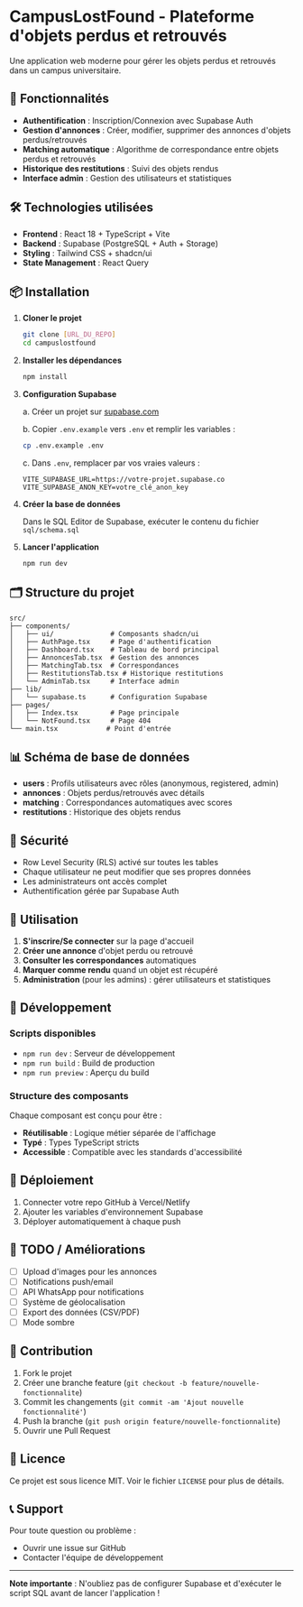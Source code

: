
# CampusLostFound - Plateforme d'objets perdus et retrouvés

Une application web moderne pour gérer les objets perdus et retrouvés dans un campus universitaire.

## 🚀 Fonctionnalités

- **Authentification** : Inscription/Connexion avec Supabase Auth
- **Gestion d'annonces** : Créer, modifier, supprimer des annonces d'objets perdus/retrouvés
- **Matching automatique** : Algorithme de correspondance entre objets perdus et retrouvés
- **Historique des restitutions** : Suivi des objets rendus
- **Interface admin** : Gestion des utilisateurs et statistiques

## 🛠️ Technologies utilisées

- **Frontend** : React 18 + TypeScript + Vite
- **Backend** : Supabase (PostgreSQL + Auth + Storage)
- **Styling** : Tailwind CSS + shadcn/ui
- **State Management** : React Query

## 📦 Installation

1. **Cloner le projet**
   ```bash
   git clone [URL_DU_REPO]
   cd campuslostfound
   ```

2. **Installer les dépendances**
   ```bash
   npm install
   ```

3. **Configuration Supabase**
   
   a. Créer un projet sur [supabase.com](https://supabase.com)
   
   b. Copier `.env.example` vers `.env` et remplir les variables :
   ```bash
   cp .env.example .env
   ```
   
   c. Dans `.env`, remplacer par vos vraies valeurs :
   ```env
   VITE_SUPABASE_URL=https://votre-projet.supabase.co
   VITE_SUPABASE_ANON_KEY=votre_clé_anon_key
   ```

4. **Créer la base de données**
   
   Dans le SQL Editor de Supabase, exécuter le contenu du fichier `sql/schema.sql`

5. **Lancer l'application**
   ```bash
   npm run dev
   ```

## 🗂️ Structure du projet

```
src/
├── components/
│   ├── ui/              # Composants shadcn/ui
│   ├── AuthPage.tsx     # Page d'authentification
│   ├── Dashboard.tsx    # Tableau de bord principal
│   ├── AnnoncesTab.tsx  # Gestion des annonces
│   ├── MatchingTab.tsx  # Correspondances
│   ├── RestitutionsTab.tsx # Historique restitutions
│   └── AdminTab.tsx     # Interface admin
├── lib/
│   └── supabase.ts      # Configuration Supabase
├── pages/
│   ├── Index.tsx        # Page principale
│   └── NotFound.tsx     # Page 404
└── main.tsx            # Point d'entrée
```

## 📊 Schéma de base de données

- **users** : Profils utilisateurs avec rôles (anonymous, registered, admin)
- **annonces** : Objets perdus/retrouvés avec détails
- **matching** : Correspondances automatiques avec scores
- **restitutions** : Historique des objets rendus

## 🔐 Sécurité

- Row Level Security (RLS) activé sur toutes les tables
- Chaque utilisateur ne peut modifier que ses propres données
- Les administrateurs ont accès complet
- Authentification gérée par Supabase Auth

## 🎯 Utilisation

1. **S'inscrire/Se connecter** sur la page d'accueil
2. **Créer une annonce** d'objet perdu ou retrouvé
3. **Consulter les correspondances** automatiques
4. **Marquer comme rendu** quand un objet est récupéré
5. **Administration** (pour les admins) : gérer utilisateurs et statistiques

## 🔧 Développement

### Scripts disponibles

- `npm run dev` : Serveur de développement
- `npm run build` : Build de production
- `npm run preview` : Aperçu du build

### Structure des composants

Chaque composant est conçu pour être :
- **Réutilisable** : Logique métier séparée de l'affichage
- **Typé** : Types TypeScript stricts
- **Accessible** : Compatible avec les standards d'accessibilité

## 🚀 Déploiement

1. Connecter votre repo GitHub à Vercel/Netlify
2. Ajouter les variables d'environnement Supabase
3. Déployer automatiquement à chaque push

## 📝 TODO / Améliorations

- [ ] Upload d'images pour les annonces
- [ ] Notifications push/email
- [ ] API WhatsApp pour notifications
- [ ] Système de géolocalisation
- [ ] Export des données (CSV/PDF)
- [ ] Mode sombre

## 🤝 Contribution

1. Fork le projet
2. Créer une branche feature (`git checkout -b feature/nouvelle-fonctionnalite`)
3. Commit les changements (`git commit -am 'Ajout nouvelle fonctionnalité'`)
4. Push la branche (`git push origin feature/nouvelle-fonctionnalite`)
5. Ouvrir une Pull Request

## 📄 Licence

Ce projet est sous licence MIT. Voir le fichier `LICENSE` pour plus de détails.

## 📞 Support

Pour toute question ou problème :
- Ouvrir une issue sur GitHub
- Contacter l'équipe de développement

---

**Note importante** : N'oubliez pas de configurer Supabase et d'exécuter le script SQL avant de lancer l'application !
